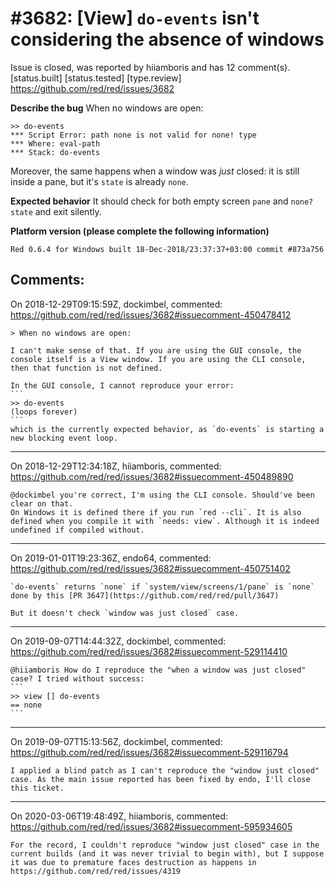 
#3682: [View] `do-events` isn't considering the absence of windows
================================================================================
Issue is closed, was reported by hiiamboris and has 12 comment(s).
[status.built] [status.tested] [type.review]
<https://github.com/red/red/issues/3682>

**Describe the bug**
When no windows are open:
```
>> do-events
*** Script Error: path none is not valid for none! type
*** Where: eval-path
*** Stack: do-events
```
Moreover, the same happens when a window was *just* closed: it is still inside a pane, but it's `state` is already `none`.

**Expected behavior**
It should check for both empty screen `pane` and `none? state` and exit silently.

**Platform version (please complete the following information)**
```
Red 0.6.4 for Windows built 18-Dec-2018/23:37:37+03:00 commit #873a756
```



Comments:
--------------------------------------------------------------------------------

On 2018-12-29T09:15:59Z, dockimbel, commented:
<https://github.com/red/red/issues/3682#issuecomment-450478412>

    > When no windows are open:
    
    I can't make sense of that. If you are using the GUI console, the console itself is a View window. If you are using the CLI console, then that function is not defined.
    
    In the GUI console, I cannot reproduce your error:
    ```
    >> do-events
    (loops forever)
    ```
    which is the currently expected behavior, as `do-events` is starting a new blocking event loop.

--------------------------------------------------------------------------------

On 2018-12-29T12:34:18Z, hiiamboris, commented:
<https://github.com/red/red/issues/3682#issuecomment-450489890>

    @dockimbel you're correct, I'm using the CLI console. Should've been clear on that.
    On Windows it is defined there if you run `red --cli`. It is also defined when you compile it with `needs: view`. Although it is indeed undefined if compiled without.

--------------------------------------------------------------------------------

On 2019-01-01T19:23:36Z, endo64, commented:
<https://github.com/red/red/issues/3682#issuecomment-450751402>

    `do-events` returns `none` if `system/view/screens/1/pane` is `none` done by this [PR 3647](https://github.com/red/red/pull/3647)
    
    But it doesn't check `window was just closed` case.

--------------------------------------------------------------------------------

On 2019-09-07T14:44:32Z, dockimbel, commented:
<https://github.com/red/red/issues/3682#issuecomment-529114410>

    @hiiamboris How do I reproduce the "when a window was just closed" case? I tried without success:
    ```
    >> view [] do-events
    == none
    ```

--------------------------------------------------------------------------------

On 2019-09-07T15:13:56Z, dockimbel, commented:
<https://github.com/red/red/issues/3682#issuecomment-529116794>

    I applied a blind patch as I can't reproduce the "window just closed" case. As the main issue reported has been fixed by endo, I'll close this ticket.

--------------------------------------------------------------------------------

On 2020-03-06T19:48:49Z, hiiamboris, commented:
<https://github.com/red/red/issues/3682#issuecomment-595934605>

    For the record, I couldn't reproduce "window just closed" case in the current builds (and it was never trivial to begin with), but I suppose it was due to premature faces destruction as happens in https://github.com/red/red/issues/4319

